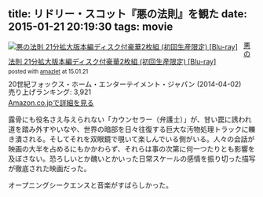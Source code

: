 title: リドリー・スコット『悪の法則』を観た
date: 2015-01-21 20:19:30
tags: movie
---

<div class="amazlet-box" style="margin-bottom:0px;"><div class="amazlet-image" style="float:left;margin:0px 12px 1px 0px;"><a href="http://www.amazon.co.jp/exec/obidos/ASIN/B00HS5DMQY/dotimpact-22/ref=nosim/" name="amazletlink" target="_blank"><img src="http://ecx.images-amazon.com/images/I/51CaBesaP0L._SL160_.jpg" alt="悪の法則 21分拡大版本編ディスク付豪華2枚組 (初回生産限定) [Blu-ray]" style="border: none;" /></a></div><div class="amazlet-info" style="line-height:120%; margin-bottom: 10px"><div class="amazlet-name" style="margin-bottom:10px;line-height:120%"><a href="http://www.amazon.co.jp/exec/obidos/ASIN/B00HS5DMQY/dotimpact-22/ref=nosim/" name="amazletlink" target="_blank">悪の法則 21分拡大版本編ディスク付豪華2枚組 (初回生産限定) [Blu-ray]</a><div class="amazlet-powered-date" style="font-size:80%;margin-top:5px;line-height:120%">posted with <a href="http://www.amazlet.com/" title="amazlet" target="_blank">amazlet</a> at 15.01.21</div></div><div class="amazlet-detail">20世紀フォックス・ホーム・エンターテイメント・ジャパン (2014-04-02)<br />売り上げランキング: 3,921<br /></div><div class="amazlet-sub-info" style="float: left;"><div class="amazlet-link" style="margin-top: 5px"><a href="http://www.amazon.co.jp/exec/obidos/ASIN/B00HS5DMQY/dotimpact-22/ref=nosim/" name="amazletlink" target="_blank">Amazon.co.jpで詳細を見る</a></div></div></div><div class="amazlet-footer" style="clear: left"></div></div>

露骨にも役名さえ与えられない「カウンセラー（弁護士）」が、甘い罠に誘われ道を踏み外すやいなや、世界の暗部を日々往復する巨大な汚物処理トラックに轢き潰される。そしてそれを双眼鏡で覗いて楽しんでいる側がいる。人々の会話が映画の大半を占めるにもかかわらず、それらは事の次第に何一つたりとも影響を及ぼさない。恐ろしいとか醜いとかいった日常スケールの感情を振り切った描写が徹底された映画だった。

オープニングシークエンスと音楽がすばらしかった。
